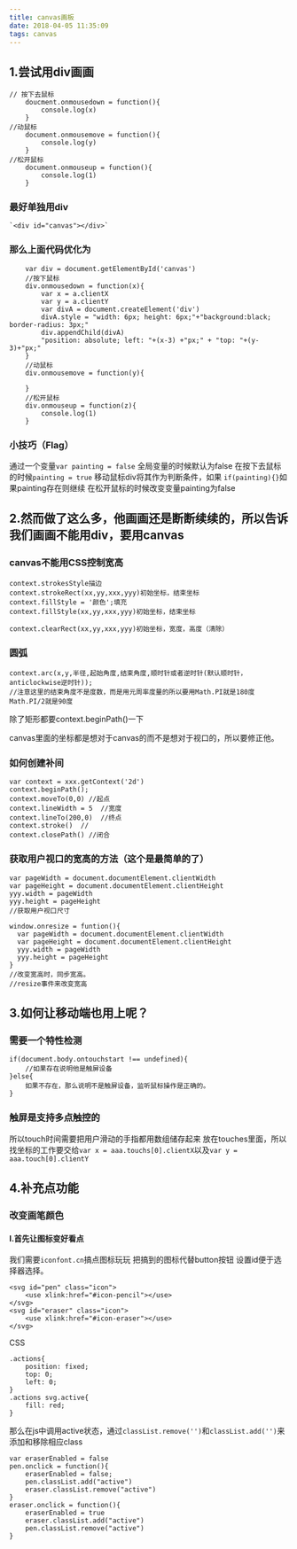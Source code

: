 ```yaml
---
title: canvas画板
date: 2018-04-05 11:35:09
tags: canvas
---
```

## 1.尝试用div画画
```
// 按下去鼠标
    doucment.onmousedown = function(){
        console.log(x)
    }
//动鼠标
	document.onmousemove = function(){
    	console.log(y)
    }
//松开鼠标
	document.onmouseup = function(){
    	console.log(1)
    }
```
### 最好单独用div
	`<div id="canvas"></div>`
### 那么上面代码优化为
```
    var div = document.getElementById('canvas')
    //按下鼠标
    div.onmousedown = function(x){
    	var x = a.clientX
        var y = a.clientY
        var divA = document.createElement('div')
        divA.style = "width: 6px; height: 6px;"+"background:black; border-radius: 3px;"
        div.appendChild(divA)
        "position: absolute; left: "+(x-3) +"px;" + "top: "+(y-3)+"px;"
    }
    //动鼠标
    div.onmousemove = function(y){
    	
    }
    //松开鼠标
    div.onmouseup = function(z){
    	console.log(1)
    }
```
### 小技巧（Flag）
通过一个变量`var painting = false`
全局变量的时候默认为false
在按下去鼠标的时候`painting = true`
移动鼠标div将其作为判断条件，如果 `if(painting){}`如果painting存在则继续
在松开鼠标的时候改变变量painting为false

## **2.然而做了这么多，他画画还是断断续续的，所以告诉我们画画不能用div，要用canvas**
### canvas不能用CSS控制宽高
```
context.strokesStyle描边
context.strokeRect(xx,yy,xxx,yyy)初始坐标，结束坐标
context.fillStyle = '颜色';填充
context.fillStyle(xx,yy,xxx,yyy)初始坐标，结束坐标

context.clearRect(xx,yy,xxx,yyy)初始坐标，宽度，高度（清除）
```
### 圆弧
```
context.arc(x,y,半径,起始角度,结束角度,顺时针或者逆时针(默认顺时针，anticlockwise逆时针));
//注意这里的结束角度不是度数，而是用元周率度量的所以要用Math.PI就是180度Math.PI/2就是90度
```
除了矩形都要context.beginPath()一下

canvas里面的坐标都是想对于canvas的而不是想对于视口的，所以要修正他。
### 如何创建补间
```
var context = xxx.getContext('2d')
context.beginPath();
context.moveTo(0,0) //起点
context.lineWidth = 5  //宽度
context.lineTo(200,0)  //终点
context.stroke()  //
context.closePath() //闭合
```
### 获取用户视口的宽高的方法（这个是最简单的了）
```
var pageWidth = document.documentElement.clientWidth
var pageHeight = document.documentElement.clientHeight
yyy.width = pageWidth
yyy.height = pageHeight
//获取用户视口尺寸
```
```
window.onresize = funtion(){
  var pageWidth = document.documentElement.clientWidth
  var pageHeight = document.documentElement.clientHeight
  yyy.width = pageWidth
  yyy.height = pageHeight
}
//改变宽高时，同步宽高。
//resize事件来改变宽高
```
## 3.如何让移动端也用上呢？
### 需要一个特性检测
```
if(document.body.ontouchstart !== undefined){
	//如果存在说明他是触屏设备
}else{
	如果不存在，那么说明不是触屏设备，监听鼠标操作是正确的。
}
```
### 触屏是支持多点触控的
所以touch时间需要把用户滑动的手指都用数组储存起来
放在touches里面，所以找坐标的工作要交给`var x = aaa.touchs[0].clientX`以及`var y = aaa.touch[0].clientY` 

## 4.补充点功能
### 改变画笔颜色
#### I.首先让图标变好看点
我们需要`iconfont.cn`搞点图标玩玩
把搞到的图标代替button按钮
设置id便于选择器选择。
```
<svg id="pen" class="icon">
	<use xlink:href="#icon-pencil"></use>
</svg>
<svg id="eraser" class="icon">
	<use xlink:href="#icon-eraser"></use>
</svg>
```
CSS
```
.actions{
	position: fixed;
	top: 0;
	left: 0;
}
.actions svg.active{
	fill: red;
}
```
那么在js中调用active状态，通过`classList.remove('')`和`classList.add('')`来添加和移除相应class
```
var eraserEnabled = false
pen.onclick = function(){
	eraserEnabled = false;
	pen.classList.add("active")
	eraser.classList.remove("active")
}
eraser.onclick = function(){
	eraserEnabled = true
	eraser.classList.add("active")
	pen.classList.remove("active")
}
```
